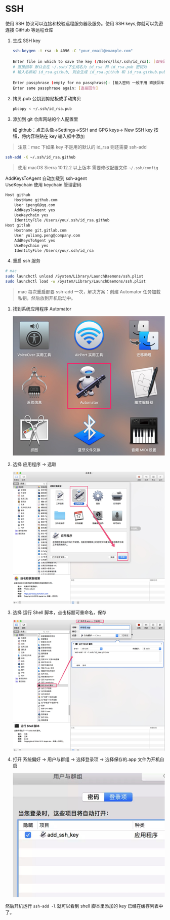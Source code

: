 # SSH

使用 SSH 协议可以连接和校验远程服务器及服务。使用 SSH keys,你就可以免密连接 GitHub 等远程仓库

1. 生成 SSH key

   ```bash
   ssh-keygen -t rsa -b 4096 -C "your_email@example.com"

   Enter file in which to save the key (/Users/lls/.ssh/id_rsa): [直接回车]
   # 直接回车 默认会在 ~/.ssh/下生成名为 id_rsa 和 id_rsa.pub 密钥对
   # 输入名称如 id_rsa.github, 则会生成 id_rsa.github 和 id_rsa.github.pub 密钥对

   Enter passphrase (empty for no passphrase): [输入密码 一般不用 直接回车]
   Enter same passphrase again: [直接回车]
   ```

2. 拷贝.pub 公钥到剪贴板或手动拷贝

   ```bash
   pbcopy < ~/.ssh/id_rsa.pub
   ```

3. 添加到 git 仓库网站的个人配置里

   如 github：点击头像->Settings->SSH and GPG keys-> New SSH key 按钮，将内容粘贴在 key 输入框中添加

> 注意：mac 下如果 key 不是用的默认的 id_rsa 则还需要 ssh-add

```bash
ssh-add -K ~/.ssh/id_rsa.github
```

> 使用 macOS Sierra 10.12.2 以上版本 需要修改配置文件 `~/.ssh/config`

AddKeysToAgent 自动加载到 ssh-agent\
UseKeychain 使用 keychain 管理密码

```text
Host github
    HostName github.com
    User ipeng6@qq.com
    AddKeysToAgent yes
    UseKeychain yes
    IdentityFile /Users/you/.ssh/id_rsa.github
Host gitlab
    Hostname git.gitlab.com
    User yuliang.peng@company.com
    AddKeysToAgent yes
    UseKeychain yes
    IdentityFile /Users/you/.ssh/id_rsa
```

4. 重启 ssh 服务

```bash
# mac
sudo launchctl unload /System/Library/LaunchDaemons/ssh.plist
sudo launchctl load -w /System/Library/LaunchDaemons/ssh.plist
```

> mac 每次重启都要 ssh-add 一次，解决方案：创建 Automator 任务加载私钥，然后放到开机启动中。

1. 找到系统应用程序 Automator

   ![](img/automator1.jpg ':size=500xauto')

2. 选择 应用程序 -> 选取

   ![](img/automator2.jpg)

3. 选择 运行 Shell 脚本，点击标题可重命名，保存

   ![](img/automator3.jpg)

4. 打开 系统偏好 -> 用户与群组 -> 选择登录项 -> 选择保存的.app 文件为开机自启

   ![](img/automator4.jpg ':size=500xauto')

然后开机运行 `ssh-add -l` 就可以看到 shell 脚本里添加的 key 已经在缓存列表中了。
